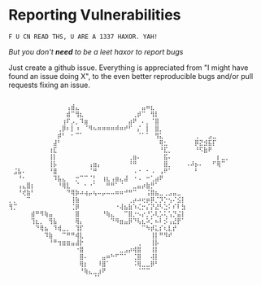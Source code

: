 Reporting Vulnerabilities
=========================

`F U CN READ THS, U ARE A 1337 HAXOR. YAH!`

*But you don't **need** to be a leet haxor to report bugs*

Just create a github issue. Everything is appreciated from
"I might have found an issue doing X",  to the even better
reproducible bugs and/or pull requests fixing an issue.

```

⠀⠀⠀⠀⠀⠀⠀⠀⠀⠀⠀⠀⠀⢠⣾⣄⠀⠀⠀⠀⠀⠀⠀⠀⠀⠀⠀⠀⠀⠀⣤⠶⣆⠀⠀⠀⠀⠀⠀⠀⠀⠀⠀⠀⠀⠀⠀⠀⠀⠀
⠀⠀⠀⠀⠀⠀⠀⠀⠀⠀⠀⠀⠀⣾⠉⢻⣆⠀⠀⠀⠀⠀⠀⠀⠀⠀⠀⠀⢀⡾⠉⠀⢻⡇⠀⠀⠀⠀⠀⠀⠀⠀⠀⠀⠀⠀⠀⠀⠀⠀
⠀⠀⠀⠀⠀⠀⠀⠀⠀⠀⠀⠀⢰⠏⡠⡀⠹⣶⠀⠀⠀⠀⠀⠀⠀⠀⠀⣴⠟⠀⠄⡀⠈⣿⠀⠀⠀⠀⠀⠀⠀⠀⠀⠀⠀⠀⠀⠀⠀⠀
⠀⠀⠀⠀⠀⠀⠀⠀⠀⠀⠀⢀⡿⠆⡇⠰⠀⠈⠻⠦⠶⠶⠶⠶⠾⠶⠞⠋⠀⡌⠀⡇⠀⣿⡀⠀⠀⠀⠀⠀⠀⠀⠀⠀⠀⠀⠀⠀⠀⠀
⠀⠀⠀⠀⠀⠀⠀⠀⠀⠀⠀⡾⠃⠀⠂⠉⠁⠀⠀⠀⠀⠀⠀⠀⠀⠀⠀⠀⠀⠈⠁⠁⠀⢻⣅⠀⠀⠀⠀⠀⠀⠀⢀⠀⠀⣠⣀⠀⠀⠀
⠀⠀⠀⠀⠀⠀⠀⠀⠀⠀⣼⠃⠀⠀⠀⠀⠀⠀⠀⠀⠀⠀⠀⠀⠀⠀⠀⠀⠀⠀⠀⠀⠀⠀⢿⣂⠀⠀⠀⠀⠀⠀⡿⣝⣺⣯⡏⠀⠀⠀
⠀⠀⠀⠀⠀⠀⠀⠀⠀⢰⣏⠀⠀⠀⠀⠀⠀⠀⠀⠀⠀⠀⠀⠀⠀⠀⠀⠀⠀⠀⠀⠀⠀⠀⠘⣏⡀⠀⠀⠀⠀⠀⠘⠫⣷⠟⠀⠀⠀⠀
⠀⠀⠀⠀⠀⠀⠀⠀⠀⢸⡇⠀⠀⠀⠀⠀⠀⠀⠀⠀⠀⠀⠀⠀⠀⠀⠀⢀⣶⠄⠀⠀⠀⠀⠀⣯⠄⠀⠀⠀⠀⠀⠀⠀⠀⠀⠀⡆⣀⡀
⠀⠀⠀⠀⠀⠀⠀⠀⠀⢸⡧⠀⠀⠀⠀⠀⠀⠀⢠⣶⡄⠀⠀⠀⠀⠀⠀⠘⠛⠀⠀⠀⠀⠀⠀⣿⡀⠀⠀⠀⠠⠼⡦⠄⠀⠀⠋⢿⠉⠀
⠀⣨⣧⠄⠀⠀⠀⠀⠀⠘⣿⠀⠀⠀⠀⠀⠀⠀⠈⠛⠀⠀⠀⠀⠀⠀⠀⠀⠠⠐⠀⠂⠠⠀⢠⠟⠁⠀⠀⠀⠀⠀⠃⠀⠀⠀⠀⠀⠀⠀
⠀⠀⠘⠂⠀⠀⠀⠀⠀⠀⠹⣧⣄⠀⠀⡒⠉⠉⠈⡃⠀⢰⣆⢠⣶⣄⣼⠀⠐⠠⠀⠒⢁⣴⠟⠀⠀⠀⠀⠀⠀⠀⠀⠀⠀⠀⠀⠀⠀⠀
⠀⠀⢠⣄⣿⡆⠀⠀⠀⠀⠀⠘⢿⣇⠀⠈⠀⠂⠐⠁⠀⠀⠛⠛⠁⠈⠀⠀⣀⣤⡴⣷⡛⠁⠀⠀⠀⠀⠀⠀⠀⠀⠀⠀⠀⠀⠀⠀⠀⠀
⠀⠀⠘⢞⣷⠃⠀⠀⠀⠀⠀⠀⠀⠙⢿⡷⠴⢴⡤⢦⠤⡤⠤⠤⠶⠶⠚⠛⠉⠀⠀⢨⣿⣦⣀⢀⣠⣤⣀⠀⠀⠀⠀⠀⠀⠀⠀⠀⠀⠀
⡀⡀⠀⠀⠉⠀⠀⠀⠀⠀⠀⠀⠀⠀⢸⣷⠀⠀⠀⠀⠀⠀⠀⠀⠀⠀⠀⢀⡴⠴⢖⡶⡿⡈⡹⡑⢢⠌⣪⡇⠀⠀⠀⠀⠀⠀⠀⠀⠀⠀
⢻⡉⠀⠀⠀⠀⠀⠀⠀⠀⠀⠀⠀⠀⢈⡿⠀⠀⠀⠀⠀⠀⠀⠀⠐⢼⣦⣷⠱⢌⡒⡌⡝⣜⠣⣑⠅⠎⠇⣳⠀⠀⠀⠀⠀⠀⠀⠀⠀⠀
⠀⠀⠀⠀⠀⣾⠛⠻⢷⣤⠀⠀⠀⠀⠀⣿⠀⠀⠀⠀⠀⠘⢷⣄⠀⠀⠉⣿⡐⠢⡔⡘⡡⢇⡡⢅⢡⡙⣬⡇⠀⠀⠀⠀⠀⠀⠀⠀⠀⠀
⠀⠀⠀⠀⠀⢹⣆⡀⠀⢻⣧⠀⠀⠀⠀⢿⡄⠀⠀⠀⠀⠀⠀⠙⠻⣶⣤⡿⠙⢧⣆⠵⡁⠦⠇⡪⢠⣜⡟⠁⠀⠀⠀⠀⠀⠀⠀⠀⠀⠀
⠀⠀⠀⠀⠀⠀⠙⢿⣦⠀⠹⢾⣀⡀⠀⢹⡏⠀⠀⠀⠀⠀⠀⠀⠀⠀⠀⠀⠀⠀⠉⠳⡾⣅⡎⢆⣇⡞⠀⠀⠀⠀⠀⠀⠀⠀⠀⠀⠀⠀
⠀⠀⠀⠀⠀⠀⠀⠀⠹⣷⠀⠀⠉⠛⠛⢾⣇⠀⠀⠀⠀⠀⠀⠀⠀⠀⠀⠀⠀⠀⠀⠀⢸⡇⠛⠻⠞⠀⠀⠀⠀⠀⠀⠀⠀⠀⠀⠀⠀⠀
⠀⠀⠀⠀⠀⠀⠀⠀⠀⠘⠛⢲⣶⣶⣤⣼⡗⠀⠀⠀⠀⠀⠀⠀⠀⠀⠀⠀⠀⢀⠀⠀⢸⡧⠀⠀⠀⠀⠀⠀⠀⠀⠀⠀⠀⠀⠀⠀⠀⠀
⠀⠀⠀⠀⠀⠀⠀⠀⠀⠀⠀⠀⠀⠀⠀⠐⣿⠀⠀⠀⠀⠀⠀⠀⠀⣀⣠⡴⢾⣿⠀⠀⢸⡇⠀⠀⠀⠀⠀⠀⠀⠀⠀⠀⠀⠀⠀⠀⠀⠀
⠀⠀⠀⠀⠀⠀⠀⠀⠀⠀⠀⠀⠀⠀⠀⠀⣿⠄⠀⠀⠀⣤⠶⠓⠋⠉⠁⠀⢈⣿⠀⠀⢼⡇⠀⠀⠀⠀⠀⠀⠀⠀⠀⠀⠀⠀⠀⠀⠀⠀
⠀⠀⠀⠀⠀⠀⠀⠀⠀⠀⠀⠀⠀⠀⠀⠀⢿⡆⠀⠀⠸⣿⠁⠀⠀⠀⠀⠀⠨⢿⣀⣀⡿⠃⠀⠀⠀⠀⠀⠀⠀⠀⠀⠀⠀⠀⠀⠀⠀⠀
⠀⠀⠀⠀⠀⠀⠀⠀⠀⠀⠀⠀⠀⠀⠀⠀⠘⢷⣄⣀⣰⠟⠀⠀⠀⠀⠀⠀⠀⠈⠉⠉⠀⠀⠀⠀⠀⠀⠀⠀⠀⠀⠀⠀⠀⠀⠀⠀⠀⠀
⠀⠀⠀⠀⠀⠀⠀⠀⠀⠀⠀⠀⠀⠀⠀⠀⠀⠀⠀⠈⠁⠀⠀⠀⠀⠀⠀⠀⠀⠀⠀⠀⠀⠀⠀⠀⠀⠀⠀⠀⠀⠀⠀⠀⠀⠀⠀⠀⠀
```

